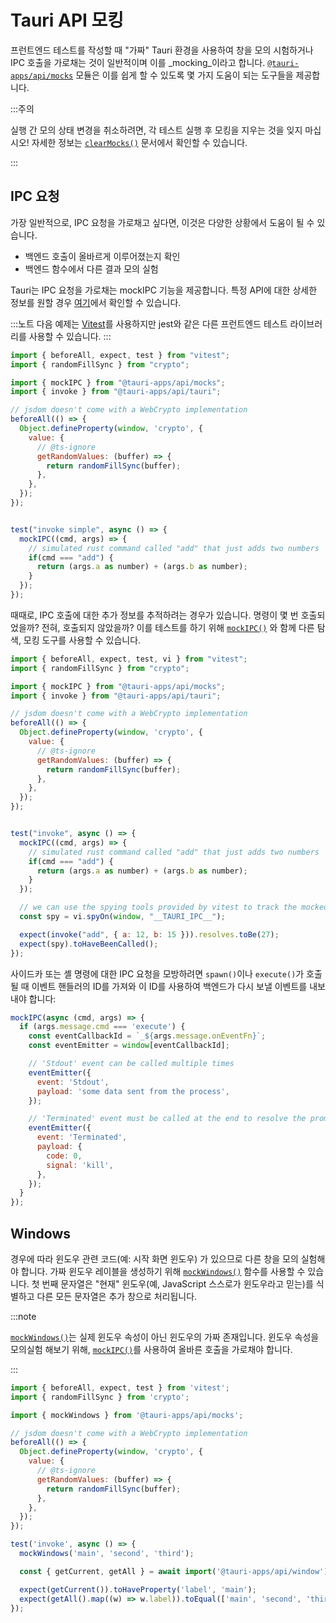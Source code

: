 # Tauri API 모킹

프런트엔드 테스트를 작성할 때 "가짜" Tauri 환경을 사용하여 창을 모의 시험하거나 IPC 호출을 가로채는 것이 일반적이며 이를 _mocking_이라고 합니다. [`@tauri-apps/api/mocks`][] 모듈은 이를 쉽게 할 수 있도록 몇 가지 도움이 되는 도구들을 제공합니다.

:::주의

실행 간 모의 상태 변경을 취소하려면, 각 테스트 실행 후 모킹을 지우는 것을 잊지 마십시오! 자세한 정보는 [`clearMocks()`][] 문서에서 확인할 수 있습니다.

:::

## IPC 요청

가장 일반적으로, IPC 요청을 가로채고 싶다면, 이것은 다양한 상황에서 도움이 될 수 있습니다.

- 백엔드 호출이 올바르게 이루어졌는지 확인
- 백엔드 함수에서 다른 결과 모의 실험

Tauri는 IPC 요청을 가로채는 mockIPC 기능을 제공합니다. 특정 API에 대한 상세한 정보를 원할 경우 [여기][<code>mockipc()</code>]에서 확인할 수 있습니다.

:::노트
다음 예제는 [Vitest][]를 사용하지만 jest와 같은 다른 프런트엔드 테스트 라이브러리를 사용할 수 있습니다.
:::

```js
import { beforeAll, expect, test } from "vitest";
import { randomFillSync } from "crypto";

import { mockIPC } from "@tauri-apps/api/mocks";
import { invoke } from "@tauri-apps/api/tauri";

// jsdom doesn't come with a WebCrypto implementation
beforeAll(() => {
  Object.defineProperty(window, 'crypto', {
    value: {
      // @ts-ignore      
      getRandomValues: (buffer) => {
        return randomFillSync(buffer);
      },
    },
  });
});


test("invoke simple", async () => {
  mockIPC((cmd, args) => {
    // simulated rust command called "add" that just adds two numbers
    if(cmd === "add") {
      return (args.a as number) + (args.b as number);
    }
  });
});
```

때때로, IPC 호출에 대한 추가 정보를 추적하려는 경우가 있습니다. 명령이 몇 번 호출되었을까? 전혀, 호출되지 않았을까? 이를 테스트를 하기 위해 [`mockIPC()`][] 와 함께 다른 탐색, 모킹 도구를 사용할 수 있습니다.

```js
import { beforeAll, expect, test, vi } from "vitest";
import { randomFillSync } from "crypto";

import { mockIPC } from "@tauri-apps/api/mocks";
import { invoke } from "@tauri-apps/api/tauri";

// jsdom doesn't come with a WebCrypto implementation
beforeAll(() => {
  Object.defineProperty(window, 'crypto', {
    value: {
      // @ts-ignore      
      getRandomValues: (buffer) => {
        return randomFillSync(buffer);
      },
    },
  });
});


test("invoke", async () => {
  mockIPC((cmd, args) => {
    // simulated rust command called "add" that just adds two numbers
    if(cmd === "add") {
      return (args.a as number) + (args.b as number);
    }
  });

  // we can use the spying tools provided by vitest to track the mocked function
  const spy = vi.spyOn(window, "__TAURI_IPC__");

  expect(invoke("add", { a: 12, b: 15 })).resolves.toBe(27);
  expect(spy).toHaveBeenCalled();
});
```

사이드카 또는 셸 명령에 대한 IPC 요청을 모방하려면 `spawn()`이나 `execute()`가 호출될 때 이벤트 핸들러의 ID를 가져와 이 ID를 사용하여 백엔드가 다시 보낼 이벤트를 내보내야 합니다:

```js
mockIPC(async (cmd, args) => {
  if (args.message.cmd === 'execute') {
    const eventCallbackId = `_${args.message.onEventFn}`;
    const eventEmitter = window[eventCallbackId];

    // 'Stdout' event can be called multiple times
    eventEmitter({
      event: 'Stdout',
      payload: 'some data sent from the process',
    });

    // 'Terminated' event must be called at the end to resolve the promise
    eventEmitter({
      event: 'Terminated',
      payload: {
        code: 0,
        signal: 'kill',
      },
    });
  }
});
```

## Windows

경우에 따라 윈도우 관련 코드(예: 시작 화면 윈도우) 가 있으므로 다른 창을 모의 실험해야 합니다. 가짜 윈도우 레이블을 생성하기 위해 [`mockWindows()`][] 함수를 사용할 수 있습니다. 첫 번째 문자열은 "현재" 윈도우(예, JavaScript 스스로가 윈도우라고 믿는)를 식별하고 다른 모든 문자열은 추가 창으로 처리됩니다.

:::note

[`mockWindows()`][]는 실제 윈도우 속성이 아닌 윈도우의 가짜 존재입니다. 윈도우 속성을 모의실험 해보기 위해, [`mockIPC()`][]를 사용하여 올바른 호출을 가로채야 합니다.

:::

```js
import { beforeAll, expect, test } from 'vitest';
import { randomFillSync } from 'crypto';

import { mockWindows } from '@tauri-apps/api/mocks';

// jsdom doesn't come with a WebCrypto implementation
beforeAll(() => {
  Object.defineProperty(window, 'crypto', {
    value: {
      // @ts-ignore      
      getRandomValues: (buffer) => {
        return randomFillSync(buffer);
      },
    },
  });
});

test('invoke', async () => {
  mockWindows('main', 'second', 'third');

  const { getCurrent, getAll } = await import('@tauri-apps/api/window');

  expect(getCurrent()).toHaveProperty('label', 'main');
  expect(getAll().map((w) => w.label)).toEqual(['main', 'second', 'third']);
});
```

[`@tauri-apps/api/mocks`]: ../../api/js/mocks.md
[<code>mockipc()</code>]: ../../api/js/mocks.md#mockipc
[`mockIPC()`]: ../../api/js/mocks.md#mockipc
[`mockWindows()`]: ../../api/js/mocks.md#mockwindows
[`clearMocks()`]: ../../api/js/mocks.md#clearmocks
[Vitest]: https://vitest.dev
